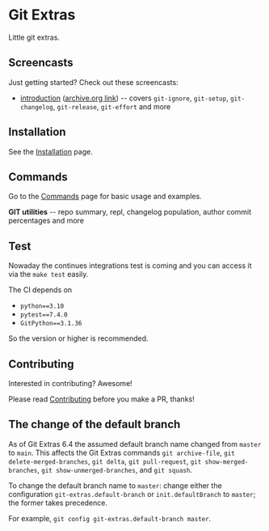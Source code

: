 # Git Extras

Little git extras.

## Screencasts

Just getting started? Check out these screencasts:

* [introduction](https://vimeo.com/45506445) ([archive.org link](https://web.archive.org/web/20230219181235id_/vod-progressive.akamaized.net/exp=1676834145~acl=%2Fvimeo-prod-skyfire-std-us%2F01%2F4101%2F1%2F45506445%2F107111328.mp4~hmac=065b68f23c4b6a222463097b36d1c346995a9559baa9b819972da95550018471/vimeo-prod-skyfire-std-us/01/4101/1/45506445/107111328.mp4)) -- covers `git-ignore`, `git-setup`, `git-changelog`, `git-release`, `git-effort` and more

## Installation

See the [Installation](Installation.md) page.

## Commands

Go to the [Commands](Commands.md) page for basic usage and examples.

__GIT utilities__ -- repo summary, repl, changelog population, author commit percentages and more

## Test

Nowaday the continues integrations test is coming and you can access it via the `make test` easily.

The CI depends on

* `python==3.10`
* `pytest==7.4.0`
* `GitPython==3.1.36`

So the version or higher is recommended.

## Contributing

Interested in contributing? Awesome!

Please read [Contributing](CONTRIBUTING.md) before you make a PR, thanks!

## The change of the default branch

As of Git Extras 6.4 the assumed default branch name changed from `master` to `main`.
This affects the Git Extras commands `git archive-file`, `git delete-merged-branches`, `git delta`, `git pull-request`, `git show-merged-branches`, `git show-unmerged-branches`, and `git squash`.

To change the default branch name to `master`: change either the configuration `git-extras.default-branch` or `init.defaultBranch` to `master`; the former takes precedence.

For example, `git config git-extras.default-branch master`.
